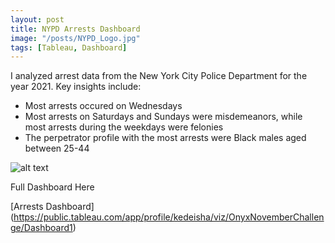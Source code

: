 ```yaml
---
layout: post
title: NYPD Arrests Dashboard
image: "/posts/NYPD_Logo.jpg"
tags: [Tableau, Dashboard]
---
```


I analyzed arrest data from the New York City Police Department for the year 2021. Key insights include:
- Most arrests occured on Wednesdays
- Most arrests on Saturdays and Sundays were misdemeanors, while most arrests during the weekdays were felonies
- The perpetrator profile with the most arrests were Black males aged between 25-44

![alt text](/img/posts/Onyx_November_Challenge.jpg "November Challenge!")

Full Dashboard Here

[Arrests Dashboard] (https://public.tableau.com/app/profile/kedeisha/viz/OnyxNovemberChallenge/Dashboard1)
